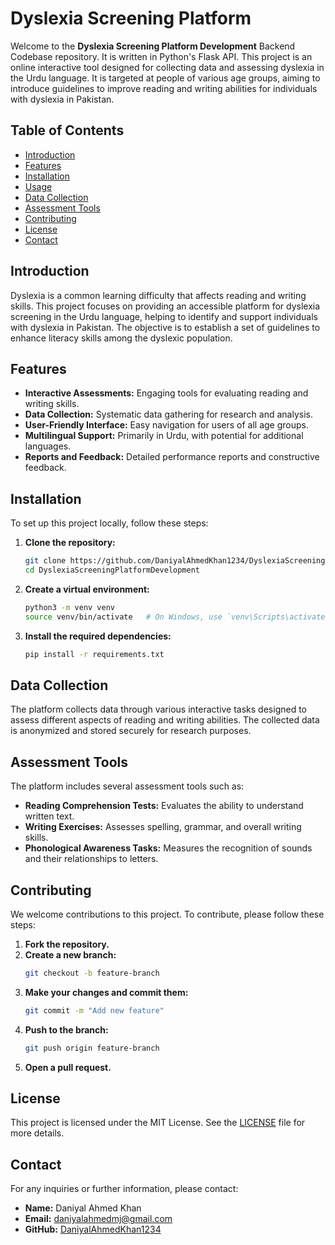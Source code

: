 # Dyslexia Screening Platform

Welcome to the **Dyslexia Screening Platform Development** Backend Codebase repository. It is written in Python's Flask API. This project is an online interactive tool designed for collecting data and assessing dyslexia in the Urdu language. It is targeted at people of various age groups, aiming to introduce guidelines to improve reading and writing abilities for individuals with dyslexia in Pakistan.

## Table of Contents

- [Introduction](#introduction)
- [Features](#features)
- [Installation](#installation)
- [Usage](#usage)
- [Data Collection](#data-collection)
- [Assessment Tools](#assessment-tools)
- [Contributing](#contributing)
- [License](#license)
- [Contact](#contact)

## Introduction

Dyslexia is a common learning difficulty that affects reading and writing skills. This project focuses on providing an accessible platform for dyslexia screening in the Urdu language, helping to identify and support individuals with dyslexia in Pakistan. The objective is to establish a set of guidelines to enhance literacy skills among the dyslexic population.

## Features

- **Interactive Assessments:** Engaging tools for evaluating reading and writing skills.
- **Data Collection:** Systematic data gathering for research and analysis.
- **User-Friendly Interface:** Easy navigation for users of all age groups.
- **Multilingual Support:** Primarily in Urdu, with potential for additional languages.
- **Reports and Feedback:** Detailed performance reports and constructive feedback.

## Installation

To set up this project locally, follow these steps:

1. **Clone the repository:**
   ```bash
   git clone https://github.com/DaniyalAhmedKhan1234/DyslexiaScreeningPlatformDevelopment.git
   cd DyslexiaScreeningPlatformDevelopment
   ```

2. **Create a virtual environment:**
   ```bash
   python3 -m venv venv
   source venv/bin/activate   # On Windows, use `venv\Scripts\activate`
   ```

3. **Install the required dependencies:**
   ```bash
   pip install -r requirements.txt
   ```

## Data Collection

The platform collects data through various interactive tasks designed to assess different aspects of reading and writing abilities. The collected data is anonymized and stored securely for research purposes.

## Assessment Tools

The platform includes several assessment tools such as:

- **Reading Comprehension Tests:** Evaluates the ability to understand written text.
- **Writing Exercises:** Assesses spelling, grammar, and overall writing skills.
- **Phonological Awareness Tasks:** Measures the recognition of sounds and their relationships to letters.

## Contributing

We welcome contributions to this project. To contribute, please follow these steps:

1. **Fork the repository.**
2. **Create a new branch:**
   ```bash
   git checkout -b feature-branch
   ```
3. **Make your changes and commit them:**
   ```bash
   git commit -m "Add new feature"
   ```
4. **Push to the branch:**
   ```bash
   git push origin feature-branch
   ```
5. **Open a pull request.**

## License

This project is licensed under the MIT License. See the [LICENSE](LICENSE) file for more details.

## Contact

For any inquiries or further information, please contact:

- **Name:** Daniyal Ahmed Khan
- **Email:** daniyalahmedmj@gmail.com
- **GitHub:** [DaniyalAhmedKhan1234](https://github.com/DaniyalAhmedKhan1234)
